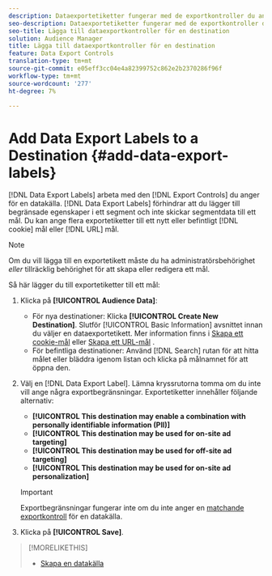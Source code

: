 ```yaml
---
description: Dataexportetiketter fungerar med de exportkontroller du anger för en datakälla. Dataexportetiketter förhindrar att du lägger till begränsade egenskaper i ett segment och skickar segmentdata till ett mål. Du kan ange flera exportetiketter till en ny eller befintlig cookie eller URL-adress.
seo-description: Dataexportetiketter fungerar med de exportkontroller du anger för en datakälla. Dataexportetiketter förhindrar att du lägger till begränsade egenskaper i ett segment och skickar segmentdata till ett mål. Du kan ange flera exportetiketter till en ny eller befintlig cookie eller URL-adress.
seo-title: Lägga till dataexportkontroller för en destination
solution: Audience Manager
title: Lägga till dataexportkontroller för en destination
feature: Data Export Controls
translation-type: tm+mt
source-git-commit: e05eff3cc04e4a82399752c862e2b2370286f96f
workflow-type: tm+mt
source-wordcount: '277'
ht-degree: 7%

---
```




# Add Data Export Labels to a Destination {#add-data-export-labels}

[!DNL Data Export Labels] arbeta med den [!DNL Export Controls] du anger för en datakälla. [!DNL Data Export Labels] förhindrar att du lägger till begränsade egenskaper i ett segment och inte skickar segmentdata till ett mål. Du kan ange flera exportetiketter till ett nytt eller befintligt [!DNL cookie] mål eller [!DNL URL] mål.

>[!NOTE]
>
>Om du vill lägga till en exportetikett måste du ha administratörsbehörighet *eller* tillräcklig behörighet för att skapa eller redigera ett mål.

<!-- t_export_labels.xml -->

Så här lägger du till exportetiketter till ett mål:

1. Klicka på **[!UICONTROL Audience Data]**:
   * För nya destinationer: Klicka **[!UICONTROL Create New Destination]**. Slutför [!UICONTROL Basic Information] avsnittet innan du väljer en dataexportetikett. Mer information finns i [Skapa ett cookie-mål](../../features/destinations/create-cookie-destination.md) eller [Skapa ett URL-mål](../../features/destinations/create-url-destination.md) .
   * För befintliga destinationer: Använd [!DNL Search] rutan för att hitta målet eller bläddra igenom listan och klicka på målnamnet för att öppna den.
1. Välj en [!DNL Data Export Label]. Lämna kryssrutorna tomma om du inte vill ange några exportbegränsningar. Exportetiketter innehåller följande alternativ:
   * **[!UICONTROL This destination may enable a combination with personally identifiable information (PII)]**
   * **[!UICONTROL This destination may be used for on-site ad targeting]**
   * **[!UICONTROL This destination may be used for off-site ad targeting]**
   * **[!UICONTROL This destination may be used for on-site ad personalization]**

   >[!IMPORTANT]
   >
   >Exportbegränsningar fungerar inte om du inte anger en [matchande exportkontroll](../../features/data-export-controls.md) för en datakälla.
1. Klicka på **[!UICONTROL Save]**.

>[!MORELIKETHIS]
>
>* [Skapa en datakälla](../../features/manage-datasources.md#create-data-source)